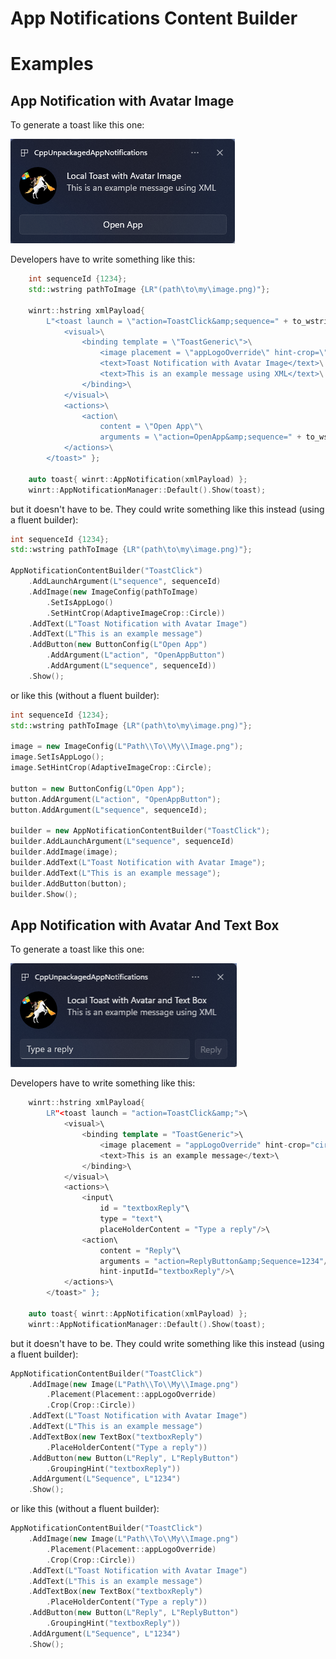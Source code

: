 # App Notifications Content Builder

# Examples
## App Notification with Avatar Image

To generate a toast like this one:

![App Notification With Avatar Image](ToastWithAvatarImage.png)

Developers have to write something like this:

``` c++
    int sequenceId {1234};
    std::wstring pathToImage {LR"(path\to\my\image.png)"};

    winrt::hstring xmlPayload{
        L"<toast launch = \"action=ToastClick&amp;sequence=" + to_wstring(sequenceId) + L"\">\
            <visual>\
                <binding template = \"ToastGeneric\">\
                    <image placement = \"appLogoOverride\" hint-crop=\"circle\" src = \"" + pathToImage + L"\"/>\
                    <text>Toast Notification with Avatar Image</text>\
                    <text>This is an example message using XML</text>\
                </binding>\
            </visual>\
            <actions>\
                <action\
                    content = \"Open App\"\
                    arguments = \"action=OpenApp&amp;sequence=" + to_wstring(sequenceId) + L"\"/>\
            </actions>\
        </toast>" };

    auto toast{ winrt::AppNotification(xmlPayload) };
    winrt::AppNotificationManager::Default().Show(toast);
```

but it doesn't have to be. They could write something like this instead (using a fluent builder):

``` c++
int sequenceId {1234};
std::wstring pathToImage {LR"(path\to\my\image.png)"};

AppNotificationContentBuilder("ToastClick")
    .AddLaunchArgument(L"sequence", sequenceId)
    .AddImage(new ImageConfig(pathToImage)
        .SetIsAppLogo()
        .SetHintCrop(AdaptiveImageCrop::Circle))
    .AddText(L"Toast Notification with Avatar Image")
    .AddText(L"This is an example message")
    .AddButton(new ButtonConfig(L"Open App")
        .AddArgument(L"action", "OpenAppButton")
        .AddArgument(L"sequence", sequenceId))
    .Show();
```

or like this (without a fluent builder):

``` c++
int sequenceId {1234};
std::wstring pathToImage {LR"(path\to\my\image.png)"};

image = new ImageConfig(L"Path\\To\\My\\Image.png");
image.SetIsAppLogo();
image.SetHintCrop(AdaptiveImageCrop::Circle);

button = new ButtonConfig(L"Open App");
button.AddArgument(L"action", "OpenAppButton");
button.AddArgument(L"sequence", sequenceId);

builder = new AppNotificationContentBuilder("ToastClick");
builder.AddLaunchArgument(L"sequence", sequenceId)
builder.AddImage(image);
builder.AddText(L"Toast Notification with Avatar Image");
builder.AddText(L"This is an example message");
builder.AddButton(button);
builder.Show();
```

## App Notification with Avatar And Text Box

To generate a toast like this one:

![App Notification With Avatar Image](ToastWithTextBox.png)

Developers have to write something like this:

``` c++
    winrt::hstring xmlPayload{
        LR"<toast launch = "action=ToastClick&amp;">\
            <visual>\
                <binding template = "ToastGeneric">\
                    <image placement = "appLogoOverride" hint-crop="circle" src = "Path\To\My\Image.png"/>\
                    <text>This is an example message</text>\
                </binding>\
            </visual>\
            <actions>\
                <input\
                    id = "textboxReply"\
                    type = "text"\
                    placeHolderContent = "Type a reply"/>\
                <action\
                    content = "Reply"\
                    arguments = "action=ReplyButton&amp;Sequence=1234"/>\
                    hint-inputId="textboxReply"/>\
            </actions>\
        </toast>" };

    auto toast{ winrt::AppNotification(xmlPayload) };
    winrt::AppNotificationManager::Default().Show(toast);
```

but it doesn't have to be. They could write something like this instead (using a fluent builder):

``` c++
AppNotificationContentBuilder("ToastClick")
    .AddImage(new Image(L"Path\\To\\My\\Image.png")
        .Placement(Placement::appLogoOverride)
        .Crop(Crop::Circle))
    .AddText(L"Toast Notification with Avatar Image")
    .AddText(L"This is an example message")
    .AddTextBox(new TextBox("textboxReply")
        .PlaceHolderContent("Type a reply"))
    .AddButton(new Button(L"Reply", L"ReplyButton")
        .GroupingHint("textboxReply"))
    .AddArgument(L"Sequence", L"1234")
    .Show();
```

or like this (without a fluent builder):

``` c++
AppNotificationContentBuilder("ToastClick")
    .AddImage(new Image(L"Path\\To\\My\\Image.png")
        .Placement(Placement::appLogoOverride)
        .Crop(Crop::Circle))
    .AddText(L"Toast Notification with Avatar Image")
    .AddText(L"This is an example message")
    .AddTextBox(new TextBox("textboxReply")
        .PlaceHolderContent("Type a reply"))
    .AddButton(new Button(L"Reply", L"ReplyButton")
        .GroupingHint("textboxReply"))
    .AddArgument(L"Sequence", L"1234")
    .Show();
```